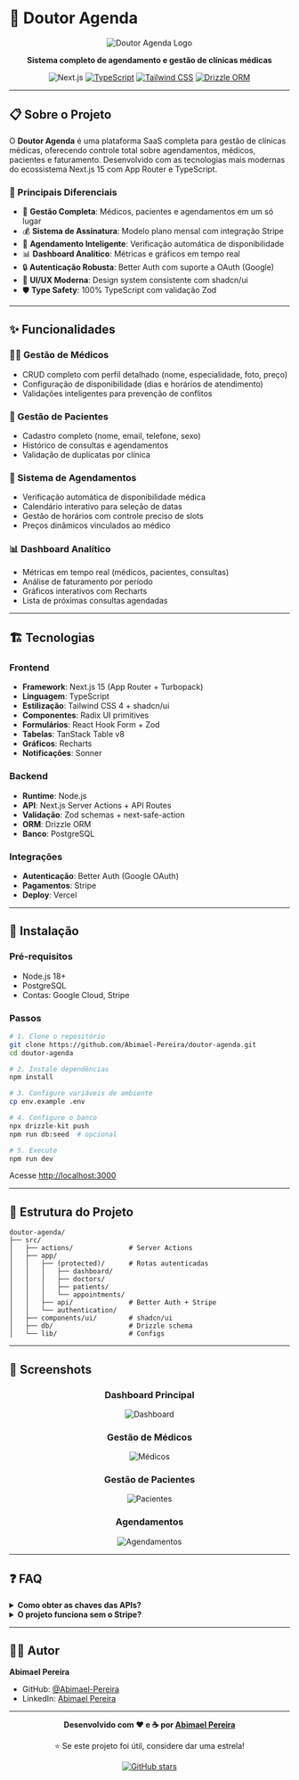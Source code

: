 # 🏥 Doutor Agenda

<div align="center">

![Doutor Agenda Logo](./public/logo.svg)

**Sistema completo de agendamento e gestão de clínicas médicas**

![Next.js](https://img.shields.io/badge/Next.js-15-black?style=for-the-badge&logo=next.js)
[![TypeScript](https://img.shields.io/badge/TypeScript-007ACC?style=for-the-badge&logo=typescript&logoColor=white)](https://www.typescriptlang.org/)
[![Tailwind CSS](https://img.shields.io/badge/Tailwind_CSS-38B2AC?style=for-the-badge&logo=tailwind-css&logoColor=white)](https://tailwindcss.com/)
[![Drizzle ORM](https://img.shields.io/badge/Drizzle-C5F74F?style=for-the-badge&logo=drizzle&logoColor=black)](https://orm.drizzle.team/)

</div>

---

## 📋 Sobre o Projeto

O **Doutor Agenda** é uma plataforma SaaS completa para gestão de clínicas médicas, oferecendo controle total sobre agendamentos, médicos, pacientes e faturamento. Desenvolvido com as tecnologias mais modernas do ecossistema Next.js 15 com App Router e TypeScript.

### 🎯 Principais Diferenciais

- 🏥 **Gestão Completa**: Médicos, pacientes e agendamentos em um só lugar
- 💰 **Sistema de Assinatura**: Modelo plano mensal com integração Stripe
- 📅 **Agendamento Inteligente**: Verificação automática de disponibilidade
- 📊 **Dashboard Analítico**: Métricas e gráficos em tempo real
- 🔒 **Autenticação Robusta**: Better Auth com suporte a OAuth (Google)
- 🎨 **UI/UX Moderna**: Design system consistente com shadcn/ui
- 🛡️ **Type Safety**: 100% TypeScript com validação Zod

---

## ✨ Funcionalidades

### 👨‍⚕️ Gestão de Médicos

- CRUD completo com perfil detalhado (nome, especialidade, foto, preço)
- Configuração de disponibilidade (dias e horários de atendimento)
- Validações inteligentes para prevenção de conflitos

### 👥 Gestão de Pacientes

- Cadastro completo (nome, email, telefone, sexo)
- Histórico de consultas e agendamentos
- Validação de duplicatas por clínica

### 📅 Sistema de Agendamentos

- Verificação automática de disponibilidade médica
- Calendário interativo para seleção de datas
- Gestão de horários com controle preciso de slots
- Preços dinâmicos vinculados ao médico

### 📊 Dashboard Analítico

- Métricas em tempo real (médicos, pacientes, consultas)
- Análise de faturamento por período
- Gráficos interativos com Recharts
- Lista de próximas consultas agendadas

---

## 🏗️ Tecnologias

### Frontend

- **Framework**: Next.js 15 (App Router + Turbopack)
- **Linguagem**: TypeScript
- **Estilização**: Tailwind CSS 4 + shadcn/ui
- **Componentes**: Radix UI primitives
- **Formulários**: React Hook Form + Zod
- **Tabelas**: TanStack Table v8
- **Gráficos**: Recharts
- **Notificações**: Sonner

### Backend

- **Runtime**: Node.js
- **API**: Next.js Server Actions + API Routes
- **Validação**: Zod schemas + next-safe-action
- **ORM**: Drizzle ORM
- **Banco**: PostgreSQL

### Integrações

- **Autenticação**: Better Auth (Google OAuth)
- **Pagamentos**: Stripe
- **Deploy**: Vercel

---

## 🚀 Instalação

### Pré-requisitos

- Node.js 18+
- PostgreSQL
- Contas: Google Cloud, Stripe

### Passos

```bash
# 1. Clone o repositório
git clone https://github.com/Abimael-Pereira/doutor-agenda.git
cd doutor-agenda

# 2. Instale dependências
npm install

# 3. Configure variáveis de ambiente
cp env.example .env

# 4. Configure o banco
npx drizzle-kit push
npm run db:seed  # opcional

# 5. Execute
npm run dev
```

Acesse [http://localhost:3000](http://localhost:3000)

---

## 📁 Estrutura do Projeto

```
doutor-agenda/
├── src/
│   ├── actions/              # Server Actions
│   ├── app/
│   │   ├── (protected)/      # Rotas autenticadas
│   │   │   ├── dashboard/
│   │   │   ├── doctors/
│   │   │   ├── patients/
│   │   │   └── appointments/
│   │   ├── api/              # Better Auth + Stripe
│   │   └── authentication/
│   ├── components/ui/        # shadcn/ui
│   ├── db/                   # Drizzle schema
│   └── lib/                  # Configs
```

---

## 🎨 Screenshots

<div align="center">

### Dashboard Principal

![Dashboard](./docs/dashboard.png)

### Gestão de Médicos

![Médicos](./docs/medicos.png)

### Gestão de Pacientes

![Pacientes](./docs/pacientes.png)

### Agendamentos

![Agendamentos](./docs/agendamentos.png)

</div>

---

## ❓ FAQ

<details>
<summary><strong>Como obter as chaves das APIs?</strong></summary>

- **Google OAuth**: [Google Cloud Console](https://console.cloud.google.com) - Crie um projeto e configure OAuth 2.0
- **Stripe**: [stripe.com](https://stripe.com) - Acesse o dashboard e pegue as chaves de API

</details>

<details>
<summary><strong>O projeto funciona sem o Stripe?</strong></summary>

Não! Nesse caso é necessário adicionar o plano essential manualmente no usuário pelo banco de dados.

</details>

---

## 👨‍💻 Autor

**Abimael Pereira**

- GitHub: [@Abimael-Pereira](https://github.com/Abimael-Pereira)
- LinkedIn: [Abimael Pereira](https://linkedin.com/in/abimaelpereira)

---


<div align="center">

**Desenvolvido com ❤️ e ☕ por [Abimael Pereira](https://github.com/Abimael-Pereira)**

⭐ Se este projeto foi útil, considere dar uma estrela!

[![GitHub stars](https://img.shields.io/github/stars/Abimael-Pereira/doutor-agenda?style=social)](https://github.com/Abimael-Pereira/doutor-agenda)

</div>
